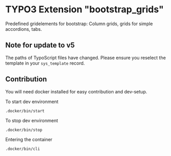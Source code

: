# TYPO3 Extension "bootstrap_grids"

Predefined gridelements for bootstrap: Column grids, grids for simple accordions, tabs.

## Note for update to v5

The paths of TypoScript files have changed. Please ensure you reselect the template in your `sys_template` record.

## Contribution

You will need docker installed for easy contribution and dev-setup.

To start dev environment

```shell
.docker/bin/start
```

To stop dev environment

```shell
.docker/bin/stop
```

Entering the container

```shell
.docker/bin/cli
```